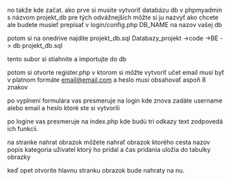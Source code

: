 no takže kde začat.
ako prve si musite vytvoriť databázu db v phpmyadmin s názvom projekt_db 
pre tých odvážnejších môžte si ju nazvyť ako chcete ale budete musieť prepísať v login/config.php DB_NAME na nazov vašej db

potom si na onedrive najdite projekt_db.sql Databazy_projekt ->code ->BE -> db projekt_db.sql

tento subor si stiahnite a importujte do db 

potom si otvorte register.php v ktorom si môžte vytvoriť učet 
email musí byť v platnom formáte email@email.com a heslo musí obsahovať aspoň 8 znakov

po vyplnení formulára vas presmeruje na login kde znova zadáte username alebo email a heslo ktoré ste si vytvorili

po logine vas presmeruje na index.php kde budú tri odkazy text zodpovedá ich funkcii. 

na stranke nahrat obrazok môžete nahrať obrazok ktorého cesta nazov popis kategoria uživatel ktorý ho pridal a čas pridania uložia do tabulky obrazky

keď opet otvorite hlavnu stranku obrazok bude nahraty na nu.

